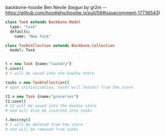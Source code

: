 backbone-hoodie
Ben Nevile
(begun by gr2m -- https://github.com/hoodiehq/hoodie.js/pull/56#issuecomment-17736543)


```coffeescript
class Task extends Backbone.Model
  type: "task"
  defaults: 
    name: "New Task"

class TaskCollection extends Backbone.Collection  
  model: Task


t = new Task {name:"laundry"}
t.save() 
# t will be saved into the hoodie store

tasks = new TaskCollection()
# upon initialization, tasks will fetch() from the store

t2 = new Task {name:"groceries"}
t2.save()
# t2 will be saved into the hoodie store
# and will also be inserted into tasks

t.destroy()
# t will be deleted from the store
# and will be removed from tasks
```
